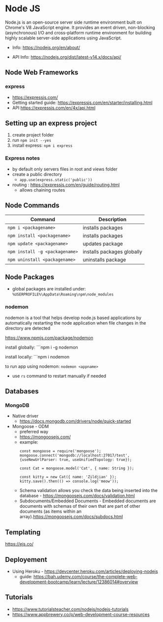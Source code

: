 # Node JS

Node.js is an open-source server side runtime environment built on Chrome's V8 JavaScript engine. It provides an event driven, non-blocking (asynchronous) I/O and cross-platform runtime environment for building highly scalable server-side applications using JavaScript.

- Info: https://nodejs.org/en/about/

- API Info: https://nodejs.org/dist/latest-v14.x/docs/api/

## Node Web Frameworks

### express

- https://expressjs.com/
- Getting started guide: https://expressjs.com/en/starter/installing.html
- API https://expressjs.com/en/4x/api.html

## Setting up an express project

1. create project folder
2. run ```npm init --yes```
3. install express: ```npm i express```

### Express notes
- by default only servers files in root and views folder
-  create a public directory
    - ```app.use(express.static('public'))```
- routing : https://expressjs.com/en/guide/routing.html 
    - allows chaining routes

## Node Commands

Command | Description
-------| -------------
```npm i <packagename>``` | installs packages
```npm install <packagename>``` | installs packages
```npm update <packagename>``` | updates package
```npm install -g <packagename>``` | installs packages globally
```npm uninstall <packagename>``` | uninstalls package


## Node Packages

- global packages are installed under: ```%USERPROFILE%\AppData\Roaming\npm\node_modules```

### nodemon 
nodemon is a tool that helps develop node.js based applications by automatically restarting the node application when file changes in the directory are detected

https://www.npmjs.com/package/nodemon

install globally: ```npm i -g nodemon

install locally: ```npm i nodemon

to run app using nodemon: ```nodemon <appname>```
- use ```rs``` command to restart manually if needed

## Databases

###  MongoDB
- Native driver
    - https://docs.mongodb.com/drivers/node/quick-started
- Mongoose - ODM
    - preferred way
    - https://mongoosejs.com/
    - example: 
        ```
        const mongoose = require('mongoose');
        mongoose.connect('mongodb://localhost:27017/test', {useNewUrlParser: true, useUnifiedTopology: true});

        const Cat = mongoose.model('Cat', { name: String });

        const kitty = new Cat({ name: 'Zildjian' });
        kitty.save().then(() => console.log('meow'));
        ```
    - Schema validation allows you check the data being inserted into the database -  https://mongoosejs.com/docs/validation.html
    - Subdocuments/Embedded Documents - Embedded documents are documents with schemas of their own that are part of other documents (as items within an array).https://mongoosejs.com/docs/subdocs.html

## Templating

https://ejs.co/


## Deployement

- Using Heroku - https://devcenter.heroku.com/articles/deploying-nodejs
    - guide: https://bah.udemy.com/course/the-complete-web-development-bootcamp/learn/lecture/12386014#overview

## Tutorials
- https://www.tutorialsteacher.com/nodejs/nodejs-tutorials
- https://www.appbrewery.co/p/web-development-course-resources